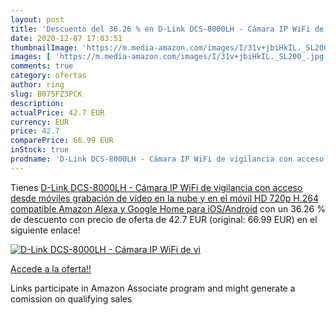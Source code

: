 ```yaml
---
layout: post
title: 'Descuento del 36.26 % en D-Link DCS-8000LH - Cámara IP WiFi de vi'
date: 2020-12-07 17:03:51
thumbnailImage: 'https://m.media-amazon.com/images/I/31v+jbiHkIL._SL200_.jpg'
images: [ 'https://m.media-amazon.com/images/I/31v+jbiHkIL._SL200_.jpg' ]
comments: true
category: ofertas
author: ring
slug: B075FZ3PCK
description:
actualPrice: 42.7 EUR
currency: EUR
price: 42.7
comparePrice: 66.99 EUR
inStock: true
prodname: 'D-Link DCS-8000LH - Cámara IP WiFi de vigilancia con acceso desde móviles  grabación de vídeo en la nube y en el móvil  HD 720p  H.264  compatible Amazon Alexa y Google Home  para iOS/Android'
---
```


Tienes [D-Link DCS-8000LH - Cámara IP WiFi de vigilancia con acceso desde móviles  grabación de vídeo en la nube y en el móvil  HD 720p  H.264  compatible Amazon Alexa y Google Home  para iOS/Android](https://www.amazon.es/dp/B075FZ3PCK/?tag=tolees-21) con un 36.26 % de descuento con precio de oferta de 42.7 EUR (original: 66.99 EUR) en el siguiente enlace!

[![D-Link DCS-8000LH - Cámara IP WiFi de vi](https://m.media-amazon.com/images/I/31v+jbiHkIL._SL200_.jpg)](https://www.amazon.es/dp/B075FZ3PCK/?tag=tolees-21)

[Accede a la oferta!!](https://www.amazon.es/dp/B075FZ3PCK/?tag=tolees-21)

Links participate in Amazon Associate program and might generate a comission on qualifying sales


